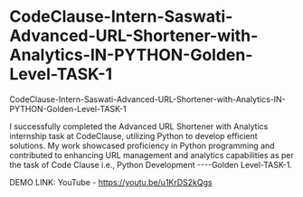 # CodeClause-Intern-Saswati-Advanced-URL-Shortener-with-Analytics-IN-PYTHON-Golden-Level-TASK-1
CodeClause-Intern-Saswati-Advanced-URL-Shortener-with-Analytics-IN-PYTHON-Golden-Level-TASK-1

I successfully completed the Advanced URL Shortener with Analytics internship task at CodeClause, utilizing Python to develop efficient solutions. My work showcased proficiency in Python programming and contributed to enhancing URL management and analytics capabilities as per the task of Code Clause i.e., Python Development ----Golden Level-TASK-1.

DEMO LINK: YouTube - https://youtu.be/u1KrDS2kQgs
